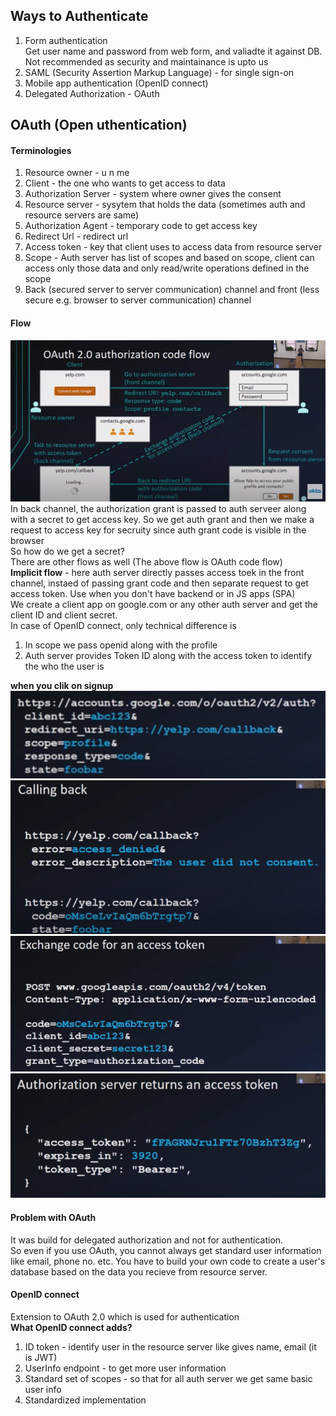 ## Ways to Authenticate
1. Form authentication  
Get user name and password from web form, and valiadte it against DB. Not recommended as security and maintainance is upto us  
2. SAML (Security Assertion Markup Language) - for single sign-on  
3. Mobile app authentication (OpenID connect)  
4. Delegated Authorization - OAuth

## OAuth (Open uthentication)
#### Terminologies
1. Resource owner - u n me
2. Client - the one who wants to get access to data
3. Authorization Server - system where owner gives the consent 
4. Resource server - sysytem that holds the data (sometimes auth and resource servers are same)
5. Authorization Agent - temporary code to get access key
6. Redirect Url - redirect url
7. Access token - key that client uses to access data from resource server
8. Scope - Auth server has list of scopes and based on scope, client can access only those data and only read/write operations defined in the scope
9. Back (secured server to server communication) channel and front (less secure e.g. browser to server communication) channel

#### Flow
![alt text](oauthflow.PNG "Title")  
In back channel, the authorization grant is passed to auth serveer along with a secret to get access key. So we get auth grant and then we make a request to access key for secruity since auth grant code is visible in the browser  
So how do we get a secret?  
There are other flows as well (The above flow is OAuth code flow)  
**Implicit flow** - here auth server directly passes access toek in the front channel, instaed of passing grant code and then separate request to get access token. Use when you don't have backend or in JS apps (SPA)  
We create a client app on google.com or any other auth server and get the client ID and client secret.  
In case of OpenID connect, only technical difference is  
1. In scope we pass openid along with the profile
2. Auth server provides Token ID along with the access token to identify the who the user is  

**when you clik on signup**
![alt text](signup.PNG "Title")  
![alt text](callback.PNG "Title")  
![alt text](gettoken.PNG "Title")  
![alt text](response.PNG "Title")   

#### Problem with OAuth
It was build for delegated authorization and not for authentication.  
So even if you use OAuth, you cannot always get standard user information like email, phone no. etc. You have to build your own code to create a user's database based on the data you recieve from resource server.  

#### OpenID connect
Extension to OAuth 2.0 which is used for authentication  
**What OpenID connect adds?**  
1. ID token - identify user in the resource server like gives name, email (it is JWT)
2. UserInfo endpoint - to get more user information
3. Standard set of scopes - so that for all auth server we get same basic user info
4. Standardized implementation
